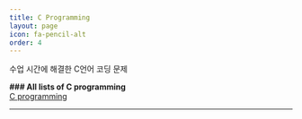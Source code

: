 ```yaml
---
title: C Programming
layout: page
icon: fa-pencil-alt
order: 4
---
```


수업 시간에 해결한 C언어 코딩 문제  

<b>### All lists of C programming</b>  
   [C programming](https://github.com/Gina-IT/C-programming)

----------


